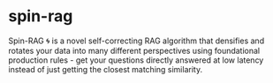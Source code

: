 # spin-rag
Spin-RAG 🌀 is a novel self-correcting RAG algorithm that densifies and rotates your data into many different perspectives using foundational production rules - get your questions directly answered at low latency instead of just getting the closest matching similarity.
